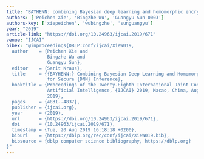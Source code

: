 ```yaml
---
title: "BAYHENN: combining Bayesian deep learning and homomorphic encryption for secure DNN inference"
authors: ['Peichen Xie', 'Bingzhe Wu', 'Guangyu Sun 0003']
authors-key: ['xiepeichen', 'wubingzhe', 'sunguangyu']
year: "2019"
article-link: "https://doi.org/10.24963/ijcai.2019/671"
venue: "IJCAI"
bibex: "@inproceedings{DBLP:conf/ijcai/XieW019,
  author    = {Peichen Xie and
               Bingzhe Wu and
               Guangyu Sun},
  editor    = {Sarit Kraus},
  title     = {{BAYHENN:} Combining Bayesian Deep Learning and Homomorphic Encryption
               for Secure {DNN} Inference},
  booktitle = {Proceedings of the Twenty-Eighth International Joint Conference on
               Artificial Intelligence, {IJCAI} 2019, Macao, China, August 10-16,
               2019},
  pages     = {4831--4837},
  publisher = {ijcai.org},
  year      = {2019},
  url       = {https://doi.org/10.24963/ijcai.2019/671},
  doi       = {10.24963/ijcai.2019/671},
  timestamp = {Tue, 20 Aug 2019 16:18:18 +0200},
  biburl    = {https://dblp.org/rec/conf/ijcai/XieW019.bib},
  bibsource = {dblp computer science bibliography, https://dblp.org}
}"
---
```

